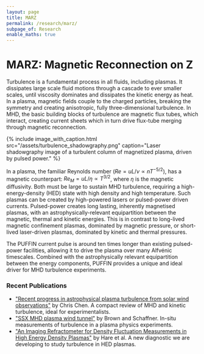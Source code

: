 ```yaml
---
layout: page
title: MARZ
permalink: /research/marz/
subpage_of: Research
enable_maths: true
---
```


# MARZ: Magnetic Reconnection on Z

Turbulence is a fundamental process in all fluids, including plasmas. It dissipates large scale fluid motions through a cascade to ever smaller scales, until viscosity dominates and dissipates the kinetic energy as heat. In a plasma, magnetic fields couple to the charged particles, breaking the symmetry and creating anisotropic, fully three-dimensional turbulence. In MHD, the basic building blocks of turbulence are magnetic flux tubes, which interact, creating current sheets which in turn drive flux-tube merging through magnetic reconnection.

{% include image_with_caption.html 
    src="/assets/turbulence_shadowgraphy.png" 
    caption="Laser shadowgraphy image of a turbulent column of magnetized plasma, driven by pulsed power."
%}

In a plasma, the familiar Reynolds number ($Re=uL/\nu\propto n T^{-5/2}$), has a magnetic counterpart: $Re_M=uL/\eta\propto T^{3/2}$, where $\eta$ is the magnetic diffusivity. Both must be large to sustain MHD turbulence, requiring a high-energy-density (HED) state with high density and high temperature. Such plasmas can be created by high-powered lasers or pulsed-power driven currents. Pulsed-power creates long lasting, inherently magnetised plasmas, with an astrophysically-relevant equipartition between the magnetic, thermal and kinetic energies. This is in contrast to long-lived magnetic confinement plasmas, dominated by magnetic pressure, or short-lived laser-driven plasmas, dominated by kinetic and thermal pressures.

The PUFFIN current pulse is around ten times longer than existing pulsed-power facilities, allowing it to drive the plasma over many Alfvénic timescales. Combined with the astrophysically relevant equipartition between the energy components, PUFFIN provides a unique and ideal driver for MHD turbulence experiments.

### Recent Publications
- ["Recent progress in astrophysical plasma turbulence from solar wind observations"](https://arxiv.org/abs/1611.03386) by Chris Chen. A compact review of MHD and kinetic turbulence, ideal for experimentalists.
- ["SSX MHD plasma wind tunnel"](https://www.cambridge.org/core/product/identifier/S0022377815000227/type/journal_article) by Brown and Schaffner. In-situ measurements of turbulence in a plasma physics experiments.
- ["An Imaging Refractometer for Density Fluctuation Measurements in High Energy Density Plasmas"](https://arxiv.org/abs/2007.04682) by Hare et al. A new diagnostic we are developing to study turbulence in HED plasmas.
